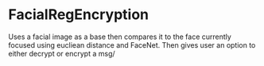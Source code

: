 # FacialRegEncryption
Uses a facial image as a base then compares it to the face currently focused using eucliean distance and FaceNet. Then gives user an option to either decrypt or encrypt a msg/
